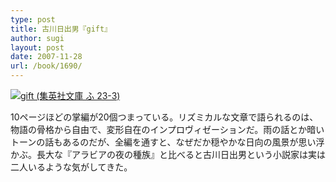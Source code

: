 ```yaml
---
type: post
title: 古川日出男『gift』
author: sugi
layout: post
date: 2007-11-28
url: /book/1690/
---
```

<a href="http://www.amazon.co.jp/exec/obidos/ASIN/4087462331/chezsugi-22/ref=nosim/" onclick="_gaq.push(['_trackEvent', 'outbound-article', 'http://www.amazon.co.jp/exec/obidos/ASIN/4087462331/chezsugi-22/ref=nosim/', '']);" name="amazletlink" target="_blank"><img src="http://i2.wp.com/ec2.images-amazon.com/images/I/4105QKSoUvL.SL160.jpg?w=660" alt="gift (集英社文庫 ふ 23-3)" class="alignleft"  data-recalc-dims="1" /></a>

10ページほどの掌編が20個つまっている。リズミカルな文章で語られるのは、物語の骨格から自由で、変形自在のインプロヴィゼーションだ。雨の話とか暗いトーンの話もあるのだが、全編を通すと、なぜだか穏やかな日向の風景が思い浮かぶ。長大な『アラビアの夜の種族』と比べると古川日出男という小説家は実は二人いるような気がしてきた。

